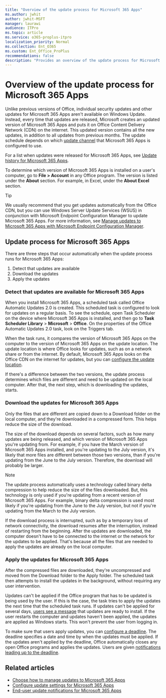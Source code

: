 ```yaml
---
title: "Overview of the update process for Microsoft 365 Apps"
ms.author: jwhit
author: jwhit-MSFT
manager: laurawi
audience: ITPro
ms.topic: article
ms.service: o365-proplus-itpro
localization_priority: Normal
ms.collection: Ent_O365
ms.custom: Ent_Office_ProPlus
recommendations: false
description: "Provides an overview of the update process for Microsoft 365 Apps."
---
```


# Overview of the update process for Microsoft 365 Apps

Unlike previous versions of Office, individual security updates and other updates for Microsoft 365 Apps aren't available on Windows Update. Instead, every time that updates are released, Microsoft creates an updated version of Microsoft 365 Apps and puts it on Office Content Delivery Network (CDN) on the internet. This updated version contains all the new updates, in addition to all updates from previous months. The update schedule depends on which [update channel](overview-update-channels.md) that Microsoft 365 Apps is configured to use.

For a list when updates were released for Microsoft 365 Apps, see [Update history for Microsoft 365 Apps](/officeupdates/update-history-microsoft365-apps-by-date).

To determine which version of Microsoft 365 Apps is installed on a user's computer, go to **File > Account** in any Office program. The version is listed under the **About** section. For example, in Excel, under the **About Excel** section.

> [!TIP]
> We usually recommend that you get updates automatically from the Office CDN, but you can use Windows Server Update Services (WSUS) in conjunction with Microsoft Endpoint Configuration Manager to update Microsoft 365 Apps. For more information, see [Manage updates to Microsoft 365 Apps with Microsoft Endpoint Configuration Manager](manage-microsoft-365-apps-updates-configuration-manager.md).

    
## Update process for Microsoft 365 Apps

There are three steps that occur automatically when the update process runs for Microsoft 365 Apps:
  
1. Detect that updates are available
2. Download the updates
3. Apply the updates
    
### Detect that updates are available for Microsoft 365 Apps

When you install Microsoft 365 Apps, a scheduled task called Office Automatic Updates 2.0 is created. This scheduled task is configured to look for updates on a regular basis. To see the schedule, open Task Scheduler on the device where Microsoft 365 Apps is installed, and then go to **Task Scheduler Library** > **Microsoft** > **Office**. On the properties of the Office Automatic Updates 2.0 task, look on the Triggers tab.
    
When the task runs, it compares the version of Microsoft 365 Apps on the computer to the version of Microsoft 365 Apps on the update location. The update location is where Office looks for updates, such as on a network share or from the internet. By default, Microsoft 365 Apps looks on the Office CDN on the internet for updates, but you can [configure the update location](configure-update-settings-microsoft-365-apps.md).
  
If there's a difference between the two versions, the update process determines which files are different and need to be updated on the local computer. After that, the next step, which is downloading the updates, starts.
  
### Download the updates for Microsoft 365 Apps

Only the files that are different are copied down to a Download folder on the local computer, and they're downloaded in a compressed form. This helps reduce the size of the download.
  
The size of the download depends on several factors, such as how many updates are being released, and which version of Microsoft 365 Apps you're updating from. For example, if you have the March version of Microsoft 365 Apps installed, and you're updating to the July version, it's likely that more files are different between those two versions, than if you're updating from the June to the July version. Therefore, the download will probably be larger.
  
> [!NOTE]
> The update process automatically uses a technology called binary delta compression to help reduce the size of the files downloaded. But, this technology is only used if you're updating from a recent version of Microsoft 365 Apps. For example, binary delta compression is used most likely if you're updating from the June to the July version, but not if you're updating from the March to the July version. 
  
If the download process is interrupted, such as by a temporary loss of network connectivity, the download resumes after the interruption, instead of restarting from the beginning. After the updates are downloaded, the computer doesn't have to be connected to the internet or the network for the updates to be applied. That's because all the files that are needed to apply the updates are already on the local computer.
  
### Apply the updates for Microsoft 365 Apps

After the compressed files are downloaded, they're uncompressed and moved from the Download folder to the Apply folder. The scheduled task then attempts to install the updates in the background, without requiring any user intervention.
  
Updates can't be applied if the Office program that has to be updated is being used by the user. If this is the case, the task tries to apply the updates the next time that the scheduled task runs. If updates can't be applied for several days, [users see a message](end-user-update-notifications-microsoft-365-apps.md) that updates are ready to install. If the user restarts the computer and updates haven't been applied, the updates are applied as Windows starts. This won't prevent the user from logging in.
  
To make sure that users apply updates, you can [configure a deadline](configure-update-settings-microsoft-365-apps.md). The deadline specifies a date and time by when the updates must be applied. If the updates aren't applied by the deadline, Office automatically closes any open Office programs and applies the updates. Users are given [notifications leading up to the deadline](end-user-update-notifications-microsoft-365-apps.md).
  
## Related articles

- [Choose how to manage updates to Microsoft 365 Apps](choose-how-manage-updates-microsoft-365-apps.md)
- [Configure update settings for Microsoft 365 Apps](configure-update-settings-microsoft-365-apps.md)
- [End-user update notifications for Microsoft 365 Apps](end-user-update-notifications-microsoft-365-apps.md)